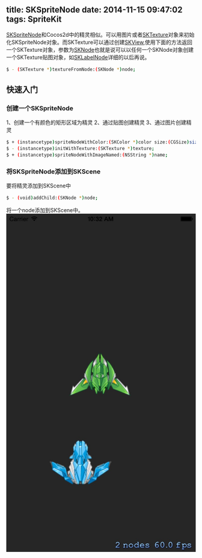 title: SKSpriteNode
date: 2014-11-15 09:47:02
tags: SpriteKit
---
[SKSpriteNode](https://developer.apple.com/library/ios/documentation/SpriteKit/Reference/SKSpriteNode_Ref/)和Cocos2d中的精灵相似。可以用图片或者[SKTexture](https://developer.apple.com/library/ios/documentation/SpriteKit/Reference/SKTexture_Ref/)对象来初始化SKSpriteNode对象。而SKTexture可以通过创建[SKView](https://developer.apple.com/library/ios/documentation/SpriteKit/Reference/SKView/),使用下面的方法返回一个SKTexture对象，参数为[SKNode](https://developer.apple.com/library/ios/documentation/SpriteKit/Reference/SKNode_Ref/)也就是说可以以任何一个SKNode对象创建一个SKTexture贴图对象，如[SKLabelNode](https://developer.apple.com/library/ios/documentation/SpriteKit/Reference/SKLabelNode_Ref/)详细的以后再说。

``` bash
$ - (SKTexture *)textureFromNode:(SKNode *)node;
``` 

## 快速入门

### 创建一个SKSpriteNode
1、创建一个有颜色的矩形区域为精灵
2、通过贴图创建精灵
3、通过图片创建精灵

``` bash
$ + (instancetype)spriteNodeWithColor:(SKColor *)color size:(CGSize)size;
$ - (instancetype)initWithTexture:(SKTexture *)texture;
$ + (instancetype)spriteNodeWithImageNamed:(NSString *)name;
``` 
### 将SKSpriteNode添加到SKScene
要将精灵添加到SKScene中
``` bash
$ - (void)addChild:(SKNode *)node;
```
将一个node添加到SKScene中。
![精灵效果图](/img/SKSpriteNode_demoe.png)
